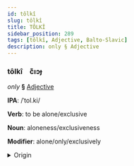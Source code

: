 ```yaml
---
id: tôlkî
slug: tôlkî
title: TÔLKÎ
sidebar_position: 289
tags: [tôlkî, Adjective, Balto-Slavic]
description: only § Adjective
---
```


### tôlkî&emsp;<span kind="abugida">c͊ıɔɟ</span>

*only* **§** [Adjective](../../tags/Adjective)

**IPA**: /ˈtol.ki/

**Verb**: to be alone/exclusive

**Noun**: aloneness/exclusiveness

**Modifier**: alone/only/exclusively

<details>
    <summary>Origin</summary>
    Belarusian то́лькі tólʹki [ˈtolʲkʲi]<br/>
    <em>Balto-Slavic Language Family</em>
</details>
